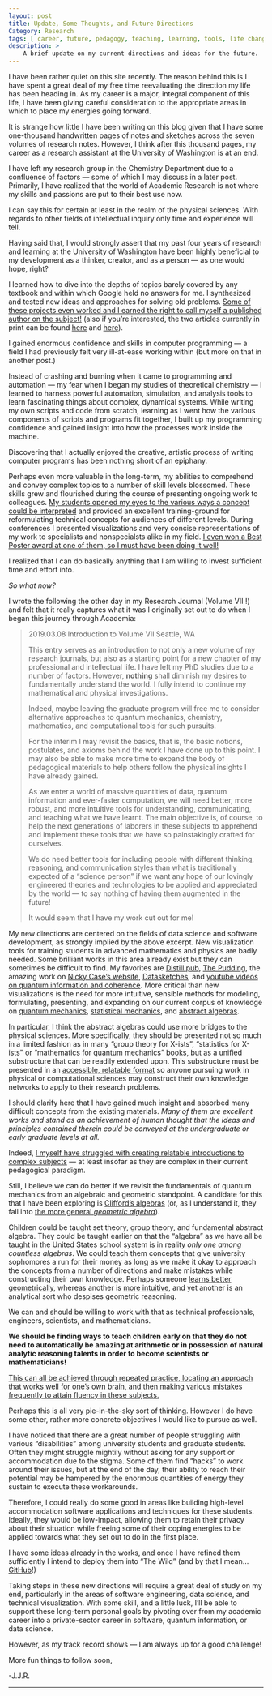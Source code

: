 ```yaml
---
layout: post
title: Update, Some Thoughts, and Future Directions
Category: Research
tags: [ career, future, pedagogy, teaching, learning, tools, life changes ]
description: >
    A brief update on my current directions and ideas for the future.
---
```


I have been rather quiet on this site recently. The reason behind this is I have spent a great deal of my free time reevaluating the direction my life has been heading in. As my career is a major, integral component of this life, I have been giving careful consideration to the appropriate areas in which to place my energies going forward.

It is strange how little I have been writing on this blog given that I have some one-thousand  handwritten pages of notes and sketches across the seven volumes of research notes. However, I think after this thousand pages, my career as a research assistant at the University of Washington is at an end.

I have left my research group in the Chemistry Department due to a confluence of factors — some of which I may discuss in a later post. Primarily, I have realized that the world of Academic Research is not where my skills and passions are put to their best use now.

I can say this for certain at least in the realm of the physical sciences. With regards to other fields of intellectual inquiry only time and experience will tell.

Having said that, I would strongly assert that my past four years of research and learning at the University of Washington have been highly beneficial to my development as a thinker, creator, and as a person — as one would hope, right?

I learned how to dive into the depths of topics barely covered by any textbook and within which Google held no answers for me. I synthesized and tested new ideas and approaches for solving old problems. [Some of these projects even worked and I earned the right to call myself a published author on the subject!](https://jjradler.github.io/writings/#in-print) (also if you’re interested, the two articles currently  in print can be found [here](https://pubs.acs.org/doi/10.1021/acs.jpca.8b01352) and [here](https://pubs.acs.org/doi/10.1021/acs.jpca.6b12099)).

I gained enormous confidence and skills in computer programming — a field I had previously felt very ill-at-ease working within (but more on that in another post.)

Instead of crashing and burning when it came to programming and automation — my fear when I began my studies of theoretical chemistry — I learned to harness powerful automation, simulation, and analysis tools to learn fascinating things about complex, dynamical systems. While writing my own scripts and code from scratch, learning as I went how the various components of scripts and programs fit together,  I built up my programming confidence and gained insight into how the processes work inside the machine.

Discovering that I actually enjoyed the creative, artistic process of writing computer programs has been nothing short of an epiphany.

Perhaps even more valuable in the long-term, my abilities to comprehend and convey complex topics to a number of skill levels blossomed. These skills grew and flourished during the course of presenting ongoing work to colleagues. [My students opened my eyes to the various ways a concept could be interpreted](https://jjradler.github.io/blog/2019-01-16-sigfigs/) and provided an excellent training-ground for reformulating technical concepts for audiences of different levels. During conferences I presented visualizations and very concise representations of my work to specialists and nonspecialsts alike in my field. [I even won a Best Poster award at one of them, so I must have been doing it well!](https://www.newswise.com/doescience/?article_id=684936&returnurl=aHR0cHM6Ly93d3cubmV3c3dpc2UuY29tL2FydGljbGVzL2xpc3Q=)

I realized that I can do basically anything that I am willing to invest sufficient time and effort into.

*So what now?*

I wrote the following the other day in my Research Journal (Volume VII !) and felt that it really captures what it was I originally set out to do when I began this journey through Academia:

> 2019.03.08	Introduction to Volume VII	Seattle, WA
>
> This entry serves as an introduction to not only a new volume of my research journals, but also as a starting point for a new chapter of my professional and intellectual life. I have left my PhD studies due to a number of factors. However, **nothing** shall diminish my desires to fundamentally understand the world. I fully intend to continue my mathematical and physical investigations.
>
> Indeed, maybe leaving the graduate program will free me to consider alternative approaches to quantum mechanics, chemistry, mathematics, and computational tools for such pursuits.
>
> For the interim I may revisit the basics, that is, the basic notions, postulates, and axioms behind the work I have done up to this point. I may also be able to make more time to expand the body of pedagogical materials to help others follow the physical insights I have already gained.
>
> As we enter a world of massive quantities of data, quantum information and ever-faster computation, we will need better, more robust, and more intuitive tools for understanding, communicating, and teaching what we have learnt. The main objective is, of course, to help the next generations of laborers in these subjects to apprehend and implement these tools that we have so painstakingly crafted for ourselves.
>
> We do need better tools for including people with different thinking, reasoning, and communication styles than what is traditionally expected of a “science person” if we want any hope of our lovingly engineered theories and technologies to be applied and appreciated by the world — to say nothing of having them augmented in the future!
>
> It would seem that I have my work cut out for me!

My new directions are centered on the fields of data science and software development, as strongly implied by the above excerpt. New visualization tools for training students in advanced mathematics and physics are badly needed. Some brilliant works in this area already exist but they can sometimes be difficult to find. My favorites are [Distill.pub](distill.pub), [The Pudding](pudding.cool), the amazing work on [Nicky Case’s website](ncase.me), [Datasketches](datasketch.es), and [youtube videos on quantum information and coherence](https://www.youtube.com/watch?v=tAIC-FkE2rs). More critical than new visualizations is the need for more intuitive, sensible methods for modeling, formulating, presenting, and expanding on our current corpus of knowledge on [quantum mechanics](http://quantumgame.io/), [statistical mechanics](https://manytinythings.github.io/), and [abstract algebras](http://marctenbosch.com/quaternions/).

In particular, I think the abstract algebras could use more bridges to the physical sciences. More specifically, they should be presented not so much in a limited fashion as in many “group theory for X-ists”, “statistics for X-ists" or “mathematics for quantum mechanics” books, but as a unified substructure that can be readily extended upon. This substructure must be presented in an [accessible, relatable format](https://explorabl.es/reading/) so anyone pursuing work in physical or computational sciences may construct their own knowledge networks to apply to their research problems.

I should clarify here that I have gained much insight and absorbed many difficult concepts from the existing materials. *Many of them are excellent works and stand as an achievement of human thought that the ideas and principles contained therein could be conveyed at the undergraduate or early graduate levels at all.*

Indeed, [I myself have struggled with creating relatable introductions to complex subjects](https://github.com/jjradler/writings/blob/master/jjr_mixed_quantum_classical.pdf) — at least insofar as they are complex in their current pedagogical paradigm.

Still, I believe we can do better if we revisit the fundamentals of quantum mechanics from an algebraic and geometric standpoint. A candidate for this that I have been exploring is [Clifford’s algebras](https://slehar.wordpress.com/2014/03/18/clifford-algebra-a-visual-introduction/) (or, as I understand it, they fall into [the more general *geometric algebra*](http://geocalc.clas.asu.edu/pdf/PrimerGeometricAlgebra.pdf)).

Children could be taught set theory, group theory, and fundamental abstract algebra. They could be taught earlier on that the “algebra” as we have all be taught in the United States school system is in reality *only one among countless algebras*. We could teach them concepts that give university sophomores a run for their money as long as we make it okay to approach the concepts from a number of directions and make mistakes while constructing their own knowledge. Perhaps someone [learns better geometrically](https://explorabl.es/math/), whereas another is [more intuitive](http://worrydream.com/KillMath/), and yet another is an analytical sort who despises geometric reasoning.

We can and should be willing to work with that as technical professionals, engineers, scientists, and mathematicians.

**We should be finding ways to teach children early on that they do not need to automatically be amazing at arithmetic or in possession of natural analytic reasoning talents in order to become scientists or mathematicians!**

[This can all be achieved through repeated practice, locating an approach that works well for one’s own brain, and then making various mistakes frequently to attain fluency in these subjects.](http://nautil.us/issue/17/big-bangs/how-i-rewired-my-brain-to-become-fluent-in-math)

Perhaps this is all very pie-in-the-sky sort of thinking. However I do have some other, rather more concrete objectives I would like to pursue as well.

I have noticed that there are a great number of people struggling with various “disabilities” among university students and graduate students. Often they might struggle mightily without asking for any support or accommodation due to the stigma. Some of them find “hacks” to work around their issues, but at the end of the day, their ability to reach their potential may be hampered by the enormous quantities of energy they sustain to execute these workarounds.

Therefore, I could really do some good in areas like building high-level accommodation software applications and techniques for these students. Ideally, they would be low-impact, allowing them to retain their privacy about their situation while freeing some of their coping energies to be applied towards what they set out to do in the first place.

I have some ideas already in the works, and once I have refined them sufficiently I intend to deploy them into “The Wild” (and by that I mean… [GitHub](https://github.com/jjradler)!)

Taking steps in these new directions will require a great deal of study on my end, particularly in the areas of software engineering, data science, and technical visualization. With some skill, and a little luck, I’ll be able to support these long-term personal goals by pivoting over from my academic career into a private-sector career in software, quantum information, or data science.

However, as my track record shows — I am always up for a good challenge!

More fun things to follow soon,

-J.J.R.

---
